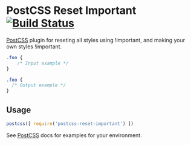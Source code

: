 # PostCSS Reset Important [![Build Status][ci-img]][ci]

[PostCSS] plugin for reseting all styles using !important, and making your own styles !important.

[PostCSS]: https://github.com/postcss/postcss
[ci-img]:  https://travis-ci.org/brigand/postcss-reset-important.svg
[ci]:      https://travis-ci.org/brigand/postcss-reset-important

```css
.foo {
    /* Input example */
}
```

```css
.foo {
  /* Output example */
}
```

## Usage

```js
postcss([ require('postcss-reset-important') ])
```

See [PostCSS] docs for examples for your environment.
